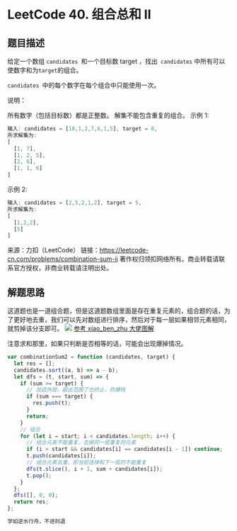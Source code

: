 # LeetCode 40. 组合总和 II

## 题目描述

给定一个数组 `candidates `和一个目标数 target ，找出` candidates` 中所有可以使数字和为`target`的组合。

`candidates `中的每个数字在每个组合中只能使用一次。

说明：

所有数字（包括目标数）都是正整数。
解集不能包含重复的组合。
示例 1:

```javascript
输入: candidates = [10,1,2,7,6,1,5], target = 8,
所求解集为:
[
  [1, 7],
  [1, 2, 5],
  [2, 6],
  [1, 1, 6]
]
```

示例 2:

```javascript
输入: candidates = [2,5,2,1,2], target = 5,
所求解集为:
[
  [1,2,2],
  [5]
]
```

来源：力扣（LeetCode）
链接：https://leetcode-cn.com/problems/combination-sum-ii
著作权归领扣网络所有。商业转载请联系官方授权，非商业转载请注明出处。

## 解题思路

这道题也是一道组合题，但是这道题数组里面是存在重复元素的，组合题的话，为了更好地去重，我们可以先对数组进行排序，然后对于每一层如果相邻元素相同，就剪掉该分支即可。
![](https://img-blog.csdnimg.cn/20200918163049991.png?x-oss-process=image/watermark,type_ZmFuZ3poZW5naGVpdGk,shadow_10,text_aHR0cHM6Ly9ibG9nLmNzZG4ubmV0L3dlaXhpbl80MjQyOTcxOA==,size_16,color_FFFFFF,t_70#pic_center)
<a href="https://leetcode-cn.com/problems/combination-sum-ii/solution/man-tan-wo-li-jie-de-hui-su-chang-wen-shou-hua-tu-/">参考 xiao_ben_zhu 大佬图解</a>

注意求和那里，如果只判断是否相等的话，可能会出现爆掉情况。

```javascript
var combinationSum2 = function (candidates, target) {
  let res = [];
  candidates.sort((a, b) => a - b);
  let dfs = (t, start, sum) => {
    if (sum >= target) {
      // 加这外层，超出范围了也终止，防爆栈
      if (sum === target) {
        res.push(t);
      }
      return;
    }
    // 组合
    for (let i = start; i < candidates.length; i++) {
      // 组合元素不能重复，去掉同一层重复的元素
      if (i > start && candidates[i] == candidates[i - 1]) continue;
      t.push(candidates[i]);
      // 组合元素去重，即当前选择和下一层的不能重复
      dfs(t.slice(), i + 1, sum + candidates[i]);
      t.pop();
    }
  };
  dfs([], 0, 0);
  return res;
};
```

```javascript
学如逆水行舟，不进则退
```
